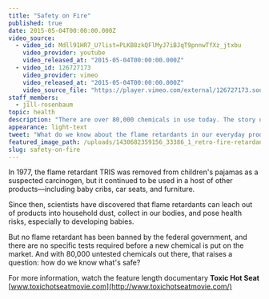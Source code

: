 ```yaml
---
title: "Safety on Fire"
published: true
date: 2015-05-04T00:00:00.000Z
video_source:
  - video_id: Mdll91HR7_U?list=PLKB8zkQFlMyJ7iBJqT9pnnwTfXz_jtxbu
    video_provider: youtube
    video_released_at: "2015-05-04T00:00:00.000Z"
  - video_id: 126727173
    video_provider: vimeo
    video_released_at: "2015-05-04T00:00:00.000Z"
    video_source_file: "https://player.vimeo.com/external/126727173.source.mov?s=787c0864158543712fc0407e5d3c56ba&profile_id=0&download=1"
staff_members:
  - jill-rosenbaum
topic: health
description: "There are over 80,000 chemicals in use today. The story of TRIS, removed from children's pajamas in the 1970s, illustrates just how hard it is to regulate chemicals, or to even know if they're safe. "
appearance: light-text
tweet: "What do we know about the flame retardants in our everyday products? Not as much as you'd hope."
featured_image_path: /uploads/1430682359156_33386_1_retro-fire-retardant.jpg
slug: safety-on-fire
---
```


In 1977, the flame retardant TRIS was removed from children's pajamas as a suspected carcinogen, but it continued to be used in a host of other products—including baby cribs, car seats, and furniture.

Since then, scientists have discovered that flame retardants can leach out of products into household dust, collect in our bodies, and pose health risks, especially to developing babies.

But no flame retardant has been banned by the federal government, and there are no specific tests required before a new chemical is put on the market. And with 80,000 untested chemicals out there, that raises a question: how do we know what's safe?

For more information, watch the feature length documentary **Toxic Hot Seat**
[www.toxichotseatmovie.com](http://www.toxichotseatmovie.com/)

